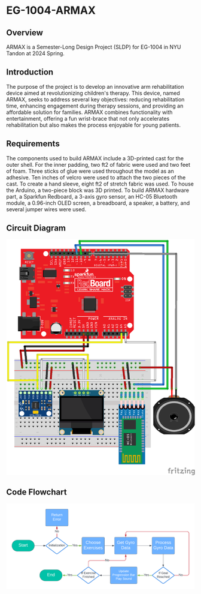 # EG-1004-ARMAX

## Overview
ARMAX is a Semester-Long Design Project (SLDP) for EG-1004 in NYU Tandon at 2024 Spring.

## Introduction
The purpose of the project is to develop an innovative arm rehabilitation device aimed at revolutionizing children's therapy.
This device, named ARMAX, seeks to address several key objectives: reducing rehabilitation time, enhancing engagement during therapy sessions, and providing an affordable solution for families.
ARMAX combines functionality with entertainment, offering a fun wrist-brace that not only accelerates rehabilitation but also makes the process enjoyable for young patients.

## Requirements
The components used to build ARMAX include a 3D-printed cast for the outer shell.
For the inner padding, two ft2 of fabric were used and two feet of foam.
Three sticks of glue were used throughout the model as an adhesive.
Ten inches of velcro were used to attach the two pieces of the cast.
To create a hand sleeve, eight ft2 of stretch fabric was used. To house the Arduino, a two-piece block was 3D printed. 
To build ARMAX hardware part, a Sparkfun Redboard, a 3-axis gyro sensor, an HC-05 Bluetooth module, a 0.96-inch OLED screen, a breadboard, a speaker, a battery, and several jumper wires were used.

## Circuit Diagram
![image](https://github.com/liyteku/EG-1004-ARMAX/blob/main/Pictures/Armax.png)

## Code Flowchart
![image](https://github.com/liyteku/EG-1004-ARMAX/blob/main/Pictures/Code%20Flowchart.png)
